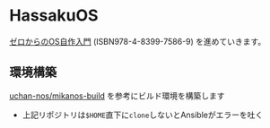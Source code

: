 # HassakuOS

[ゼロからのOS自作入門](https://zero.osdev.jp/) (ISBN978-4-8399-7586-9) を進めていきます。

## 環境構築

[uchan-nos/mikanos-build](https://github.com/uchan-nos/mikanos-build) を参考にビルド環境を構築します

- 上記リポジトリは`$HOME`直下に`clone`しないとAnsibleがエラーを吐く


